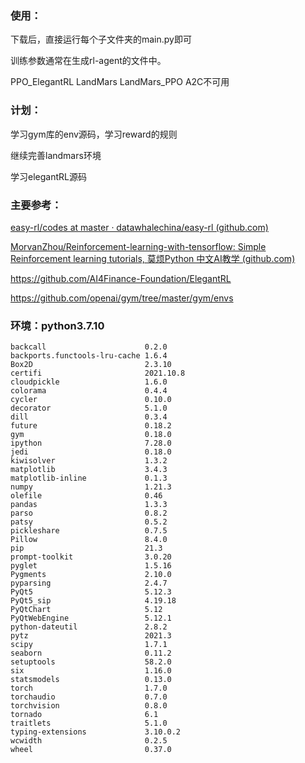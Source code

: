 ### 使用：

下载后，直接运行每个子文件夹的main.py即可

训练参数通常在生成rl-agent的文件中。

PPO_ElegantRL LandMars LandMars_PPO A2C不可用

### 计划：

学习gym库的env源码，学习reward的规则

继续完善landmars环境

学习elegantRL源码

### 主要参考：

[easy-rl/codes at master · datawhalechina/easy-rl (github.com)](https://github.com/datawhalechina/easy-rl/tree/master/codes)

[MorvanZhou/Reinforcement-learning-with-tensorflow: Simple Reinforcement learning tutorials, 莫烦Python 中文AI教学 (github.com)](https://github.com/MorvanZhou/Reinforcement-learning-with-tensorflow)

https://github.com/AI4Finance-Foundation/ElegantRL

https://github.com/openai/gym/tree/master/gym/envs

### 环境：python3.7.10

```
backcall                      0.2.0
backports.functools-lru-cache 1.6.4
Box2D                         2.3.10
certifi                       2021.10.8
cloudpickle                   1.6.0
colorama                      0.4.4
cycler                        0.10.0
decorator                     5.1.0
dill                          0.3.4
future                        0.18.2
gym                           0.18.0
ipython                       7.28.0
jedi                          0.18.0
kiwisolver                    1.3.2
matplotlib                    3.4.3
matplotlib-inline             0.1.3
numpy                         1.21.3
olefile                       0.46
pandas                        1.3.3
parso                         0.8.2
patsy                         0.5.2
pickleshare                   0.7.5
Pillow                        8.4.0
pip                           21.3
prompt-toolkit                3.0.20
pyglet                        1.5.16
Pygments                      2.10.0
pyparsing                     2.4.7
PyQt5                         5.12.3
PyQt5_sip                     4.19.18
PyQtChart                     5.12
PyQtWebEngine                 5.12.1
python-dateutil               2.8.2
pytz                          2021.3
scipy                         1.7.1
seaborn                       0.11.2
setuptools                    58.2.0
six                           1.16.0
statsmodels                   0.13.0
torch                         1.7.0
torchaudio                    0.7.0
torchvision                   0.8.0
tornado                       6.1
traitlets                     5.1.0
typing-extensions             3.10.0.2
wcwidth                       0.2.5
wheel                         0.37.0

```

